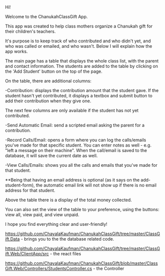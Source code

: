 Hi!

Welcome to the ChanukahClassGift App.

This app was created to help class mothers organize a Chanukah gift for their children's teachers.

It's purpose is to keep track of who contributed and who didn't yet, and who was called or emailed, and who wasn't.
Below I will explain how the app works.

The main page has a table that displays the whole class list, with the parent and contact information.
The students are added to the table by clicking on the 'Add Student' button on the top of the page.

On the table, there are additional columns:

  -Contribution: displays the contribution amount that the student gave. If the student hasn't yet contributed, it displays a textbox and submit button to add their contribution when they give one.
  
 The next few columns are only available if the student has not yet contributed.
 
  -Send Automatic Email: send a scripted email asking the parent for a contribution.
    
  -Record Calls/Email: opens a form where you can log the calls/emails you've made for that specific student. You can enter notes as well - e.g. "left a message on their machine". When the call/email is saved to the database, it will save the current date as well.
    
  -View Calls/Emails: shows you all the calls and emails that you've made for that student.
    
  **Being that having an email address is optional (as it says on the add-student-form), the automatic email link will not show up if
  there is no email address for that student.
  
Above the table there is a display of the total money collected.

You can also set the view of the table to your preference, using the buttons: view all, view paid, and view unpaid. 

I hope you find everything clear and user-friendly!

https://github.com/ChayalaKaufman/ChanukahClassGift/tree/master/ClassGift.Data - brings you to the the database related code.

https://github.com/ChayalaKaufman/ChanukahClassGift/tree/master/ClassGift.Web/ClientApp/src - the react files

https://github.com/ChayalaKaufman/ChanukahClassGift/blob/master/ClassGift.Web/Controllers/StudentsController.cs - the Controller
